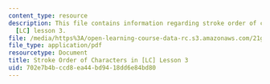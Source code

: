 ```yaml
---
content_type: resource
description: This file contains information regarding stroke order of characters in
  [LC] lesson 3.
file: /media/https%3A/open-learning-course-data-rc.s3.amazonaws.com/21g-107-chinese-i-streamlined-fall-2014/702e7b4bccd8ea44bd9418dd6e84bd80_MIT21G_107F14_Chars3_SO.pdf
file_type: application/pdf
resourcetype: Document
title: Stroke Order of Characters in [LC] Lesson 3
uid: 702e7b4b-ccd8-ea44-bd94-18dd6e84bd80
---
```

